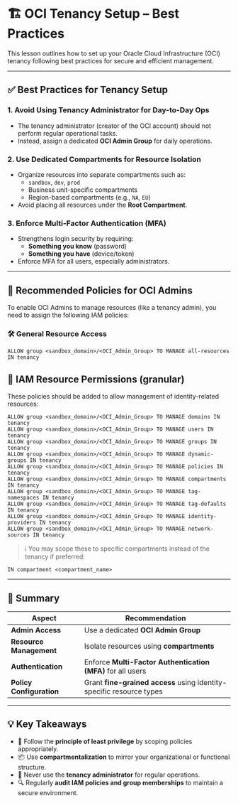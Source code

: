 # 🏗️ OCI Tenancy Setup – Best Practices

This lesson outlines how to set up your Oracle Cloud Infrastructure (OCI) tenancy following best practices for secure and efficient management.

---

## ✅ Best Practices for Tenancy Setup

### 1. **Avoid Using Tenancy Administrator for Day-to-Day Ops**
- The tenancy administrator (creator of the OCI account) should not perform regular operational tasks.
- Instead, assign a dedicated **OCI Admin Group** for daily operations.

### 2. **Use Dedicated Compartments for Resource Isolation**
- Organize resources into separate compartments such as:
  - `sandbox`, `dev`, `prod`
  - Business unit-specific compartments
  - Region-based compartments (e.g., `NA`, `EU`)
- Avoid placing all resources under the **Root Compartment**.

### 3. **Enforce Multi-Factor Authentication (MFA)**
- Strengthens login security by requiring:
  - **Something you know** (password)
  - **Something you have** (device/token)
- Enforce MFA for all users, especially administrators.

---

## 🔐 Recommended Policies for OCI Admins

To enable OCI Admins to manage resources (like a tenancy admin), you need to assign the following IAM policies:

### 🛠️ General Resource Access
```hcl
ALLOW group <sandbox_domain>/<OCI_Admin_Group> TO MANAGE all-resources IN tenancy
```

## 🔐 IAM Resource Permissions (granular)
These policies should be added to allow management of identity-related resources:

```hcl
ALLOW group <sandbox_domain>/<OCI_Admin_Group> TO MANAGE domains IN tenancy
ALLOW group <sandbox_domain>/<OCI_Admin_Group> TO MANAGE users IN tenancy
ALLOW group <sandbox_domain>/<OCI_Admin_Group> TO MANAGE groups IN tenancy
ALLOW group <sandbox_domain>/<OCI_Admin_Group> TO MANAGE dynamic-groups IN tenancy
ALLOW group <sandbox_domain>/<OCI_Admin_Group> TO MANAGE policies IN tenancy
ALLOW group <sandbox_domain>/<OCI_Admin_Group> TO MANAGE compartments IN tenancy
ALLOW group <sandbox_domain>/<OCI_Admin_Group> TO MANAGE tag-namespaces IN tenancy
ALLOW group <sandbox_domain>/<OCI_Admin_Group> TO MANAGE tag-defaults IN tenancy
ALLOW group <sandbox_domain>/<OCI_Admin_Group> TO MANAGE identity-providers IN tenancy
ALLOW group <sandbox_domain>/<OCI_Admin_Group> TO MANAGE network-sources IN tenancy
```

> ℹ️ You may scope these to specific compartments instead of the tenancy if preferred:

```hcl
IN compartment <compartment_name>
```

---

## 📌 Summary

| **Aspect**             | **Recommendation**                                                                 |
|------------------------|-------------------------------------------------------------------------------------|
| **Admin Access**       | Use a dedicated **OCI Admin Group**                                                |
| **Resource Management**| Isolate resources using **compartments**                                           |
| **Authentication**     | Enforce **Multi-Factor Authentication (MFA)** for all users                        |
| **Policy Configuration** | Grant **fine-grained access** using identity-specific resource types               |

---

## 💡 Key Takeaways

- 🔐 Follow the **principle of least privilege** by scoping policies appropriately.  
- 📦 Use **compartmentalization** to mirror your organizational or functional structure.  
- 🚫 Never use the **tenancy administrator** for regular operations.  
- 🔍 Regularly **audit IAM policies and group memberships** to maintain a secure environment.
